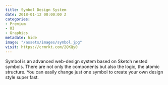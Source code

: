 ```yaml
---
title: Symbol Design System
date: 2018-01-12 00:00:00 Z
categories:
- Premium
- UI
- Graphics
metadate: hide
image: "/assets/images/symbol.jpg"
visit: https://crmrkt.com/2QKQy0
---
```


Symbol is an advanced web-design system based on Sketch nested symbols. There are not only the components but also the logic, the atomic structure. You can easily change just one symbol to create your own design style super fast.